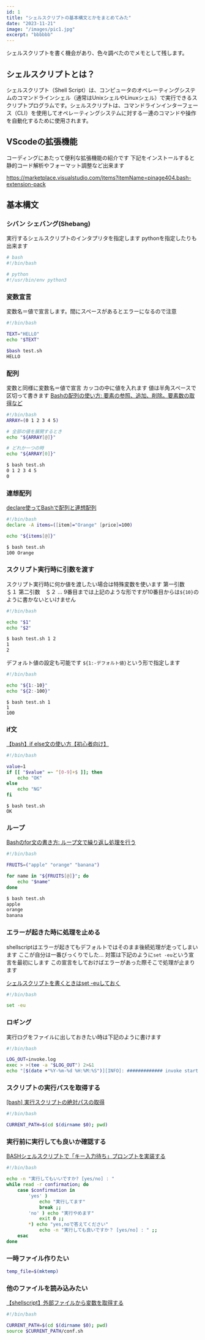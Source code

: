 ```yaml
---
id: 1
title: "シェルスクリプトの基本構文とかをまとめてみた"
date: "2023-11-21"
image: "/images/pic1.jpg"
excerpt: "bbbbbb"
---
```


シェルスクリプトを書く機会があり、色々調べたのでメモとして残します。

## シェルスクリプトとは？

シェルスクリプト（Shell Script）は、コンピュータのオペレーティングシステムのコマンドラインシェル（通常はUnixシェルやLinuxシェル）で実行できるスクリプトプログラムです。シェルスクリプトは、コマンドラインインターフェース（CLI）を使用してオペレーティングシステムに対する一連のコマンドや操作を自動化するために使用されます。

## VScodeの拡張機能

コーディングにあたって便利な拡張機能の紹介です
下記をインストールすると静的コード解析やフォーマット調整など出来ます

https://marketplace.visualstudio.com/items?itemName=pinage404.bash-extension-pack

## 基本構文

### シバン シェバング(Shebang)

実行するシェルスクリプトのインタプリタを指定します
pythonを指定したりも出来ます

```bash
# bash
#!/bin/bash

# python
#!/usr/bin/env python3
```

### 変数宣言

変数名＝値で宣言します。間にスペースがあるとエラーになるので注意

```bash
#!/bin/bash

TEXT="HELLO"
echo "$TEXT"
```
```bash
$bash test.sh
HELLO
```

### 配列

変数と同様に変数名＝値で宣言
カッコの中に値を入れます
値は半角スペースで区切って書きます
[Bashの配列の使い方: 要素の参照、追加、削除。要素数の取得など](https://yu-nix.com/archives/bash-array/)

```bash
#!/bin/bash
ARRAY=(0 1 2 3 4 5)

# 全部の値を展開するとき
echo "${ARRAY[@]}"

# どれか一つの時
echo "${ARRAY[0]}"
```

```bash
$ bash test.sh
0 1 2 3 4 5
0
```

### 連想配列


[declare使ってBashで配列と連想配列](https://future-architect.github.io/articles/20210401/)

```bash
#!/bin/bash
declare -A items=([item]="Orange" [price]=100)

echo "${items[@]}"
```

```bash
$ bash test.sh
100 Orange
```


### スクリプト実行時に引数を渡す

スクリプト実行時に何か値を渡したい場合は特殊変数を使います
第一引数　＄１
第二引数　＄２ ...
9番目までは上記のような形ですが10番目からは`${10}`のように書かないといけません

```bash
#!/bin/bash

echo "$1"
echo "$2"
```

```bash
$ bash test.sh 1 2
1
2
```

デフォルト値の設定も可能です
`${1:-デフォルト値}`という形で指定します

```bash
#!/bin/bash

echo "${1:-10}"
echo "${2:-100}"
```

```
$ bash test.sh 1
1
100
```

### if文

[【bash】if else文の使い方【初心者向け】](https://lanchesters.site/bash-if-else/)

```bash
#!/bin/bash

value=1
if [[ "$value" =~ ^[0-9]+$ ]]; then
    echo "OK"
else
    echo "NG"
fi
```

```
$ bash test.sh
OK
```

### ループ

[Bashのfor文の書き方: ループ文で繰り返し処理を行う
](https://yu-nix.com/archives/bash-for/)

```bash
#!/bin/bash

FRUITS=("apple" "orange" "banana")

for name in "${FRUITS[@]}"; do
    echo "$name"
done
```

```bash
$ bash test.sh
apple
orange
banana
```

### エラーが起きた時に処理を止める

shellscriptはエラーが起きてもデフォルトではそのまま後続処理が走ってしまいます
ここが自分は一番びっくりでした…
対策は下記のように`set -eu`という宣言を最初にします
この宣言をしておけばエラーがあった際そこで処理が止まります

[シェルスクリプトを書くときはset -euしておく](https://qiita.com/youcune/items/fcfb4ad3d7c1edf9dc96)

```bash
#!/bin/bash

set -eu

```

### ロギング

実行ログをファイルに出しておきたい時は下記のように書けます

```bash
#!/bin/bash

LOG_OUT=invoke.log
exec > >(tee -a "$LOG_OUT") 2>&1
echo "[$(date +"%Y-%m-%d %H:%M:%S")][INFO]: ############# invoke start #############"
```

### スクリプトの実行パスを取得する

[[bash] 実行スクリプトの絶対パスの取得
](https://qiita.com/koara-local/items/2d67c0964188bba39e29)

```bash
#!/bin/bash

CURRENT_PATH=$(cd $(dirname $0); pwd)
```

### 実行前に実行しても良いか確認する

[BASHシェルスクリプトで「キー入力待ち」プロンプトを実装する](https://dev.classmethod.jp/articles/waiting-for-your-input-with-read-command/)

```bash
#!/bin/bash

echo -n "実行してもいいですか? [yes/no] : "
while read -r confirmation; do
    case $confirmation in
        'yes' )
            echo "実行してます"
            break ;;
        'no' ) echo "実行やめます"
            exit 0 ;;
        *) echo "yes,noで答えてください"
            echo -n "実行しても良いですか？ [yes/no] : " ;;
    esac
done
```

### 一時ファイル作りたい

```bash
temp_file=$(mktemp)
```

### 他のファイルを読み込みたい

[【shellscript】外部ファイルから変数を取得する](https://qiita.com/aki_number16/items/155d0dff85917b9a829b)

```bash
#!/bin/bash

CURRENT_PATH=$(cd $(dirname $0); pwd)
source $CURRENT_PATH/conf.sh
```

